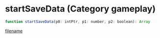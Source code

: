 # startSaveData (Category gameplay)

```js
function startSaveData(p0: intPtr, p1: number, p2: boolean): Array
```

[filename](startSaveData_m.md ':include')